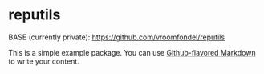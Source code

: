 # reputils

BASE (currently private): https://github.com/vroomfondel/reputils

This is a simple example package. You can use
[Github-flavored Markdown](https://guides.github.com/features/mastering-markdown/)
to write your content.
